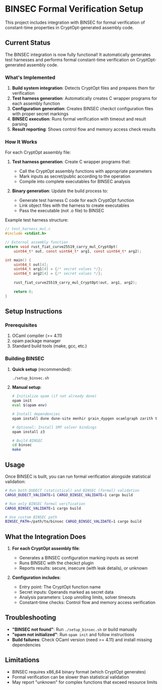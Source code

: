 # BINSEC Formal Verification Setup

This project includes integration with BINSEC for formal verification of constant-time properties in CryptOpt-generated assembly code.

## Current Status

The BINSEC integration is now fully functional! It automatically generates test harnesses and performs formal constant-time verification on CryptOpt-generated assembly code.

### What's Implemented

1. **Build system integration**: Detects CryptOpt files and prepares them for verification
2. **Test harness generation**: Automatically creates C wrapper programs for each assembly function
3. **Configuration generation**: Creates BINSEC checkct configuration files with proper secret markings
4. **BINSEC execution**: Runs formal verification with timeout and result parsing
5. **Result reporting**: Shows control flow and memory access check results

### How It Works

For each CryptOpt assembly file:

1. **Test harness generation**: Create C wrapper programs that:
   - Call the CryptOpt assembly functions with appropriate parameters
   - Mark inputs as secret/public according to the operation
   - Compile into complete executables for BINSEC analysis

2. **Binary generation**: Update the build process to:
   - Generate test harness C code for each CryptOpt function
   - Link object files with the harness to create executables
   - Pass the executable (not .o file) to BINSEC

Example test harness structure:
```c
// test_harness_mul.c
#include <stdint.h>

// External assembly function
extern void rust_fiat_curve25519_carry_mul_CryptOpt(
    uint64_t* out, const uint64_t* arg1, const uint64_t* arg2);

int main() {
    uint64_t out[4];
    uint64_t arg1[4] = {/* secret values */};
    uint64_t arg2[4] = {/* secret values */};
    
    rust_fiat_curve25519_carry_mul_CryptOpt(out, arg1, arg2);
    
    return 0;
}
```

## Setup Instructions

### Prerequisites

1. OCaml compiler (>= 4.11)
2. opam package manager
3. Standard build tools (make, gcc, etc.)

### Building BINSEC

1. **Quick setup** (recommended):
   ```bash
   ./setup_binsec.sh
   ```

2. **Manual setup**:
   ```bash
   # Initialize opam (if not already done)
   opam init
   eval $(opam env)
   
   # Install dependencies
   opam install dune dune-site menhir grain_dypgen ocamlgraph zarith toml
   
   # Optional: Install SMT solver bindings
   opam install z3
   
   # Build BINSEC
   cd binsec
   make
   ```

## Usage

Once BINSEC is built, you can run formal verification alongside statistical validation:

```bash
# Run both DUDECT (statistical) and BINSEC (formal) validation
CARGO_DUDECT_VALIDATE=1 CARGO_BINSEC_VALIDATE=1 cargo build

# Run only BINSEC formal verification
CARGO_BINSEC_VALIDATE=1 cargo build

# Use custom BINSEC path
BINSEC_PATH=/path/to/binsec CARGO_BINSEC_VALIDATE=1 cargo build
```

## What the Integration Does

1. **For each CryptOpt assembly file**:
   - Generates a BINSEC configuration marking inputs as secret
   - Runs BINSEC with the checkct plugin
   - Reports results: secure, insecure (with leak details), or unknown

2. **Configuration includes**:
   - Entry point: The CryptOpt function name
   - Secret inputs: Operands marked as secret data
   - Analysis parameters: Loop unrolling limits, solver timeouts
   - Constant-time checks: Control flow and memory access verification

## Troubleshooting

- **"BINSEC not found"**: Run `./setup_binsec.sh` or build manually
- **"opam not initialized"**: Run `opam init` and follow instructions
- **Build failures**: Check OCaml version (need >= 4.11) and install missing dependencies

## Limitations

- BINSEC requires x86_64 binary format (which CryptOpt generates)
- Formal verification can be slower than statistical validation
- May report "unknown" for complex functions that exceed resource limits